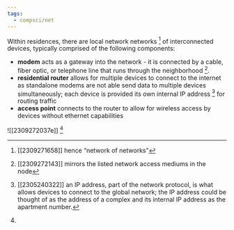 ```yaml
---
tags:
  - compsci/net
---
```

Within residences, there are local network networks [^1] of interconnected devices, typically comprised of the following components:
- **modem** acts as a gateway into the network - it is connected by a cable, fiber optic, or telephone line that runs through the neighborhood [^2].
- **residential router** allows for multiple devices to connect to the internet as standalone modems are not able send data to multiple devices simultaneously; each device is provided its own internal IP address [^3] for routing traffic
- **access point** connects to the router to allow for wireless access by devices without ethernet capabilities

![[2309272037e]]
[^4]

[^1]: [[2309271658]] hence “network of networks”
[^2]: [[2309272143]] mirrors the listed network access mediums in the node
[^3]: [[2305240322]] an IP address, part of the network protocol, is what allows devices to connect to the global network; the IP address could be thought of as the address of a complex and its internal IP address as the apartment number.
[^4]: 